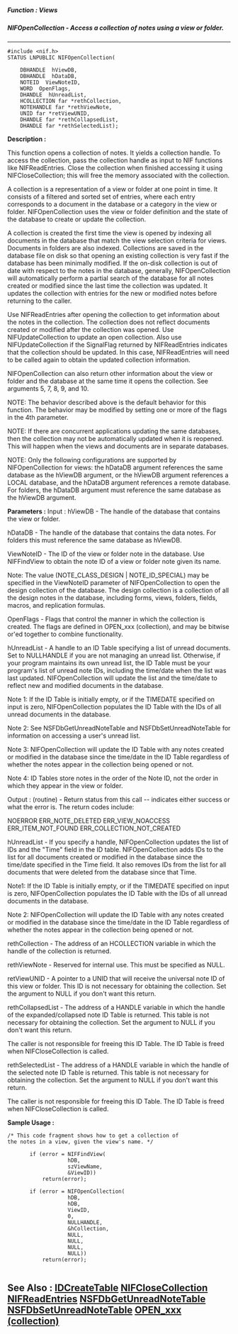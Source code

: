 ##### Function : Views
##### NIFOpenCollection - Access a collection of notes using a view or folder.
---
```
#include <nif.h>
STATUS LNPUBLIC NIFOpenCollection(

	DBHANDLE  hViewDB,
	DBHANDLE  hDataDB,
	NOTEID  ViewNoteID,
	WORD  OpenFlags,
	DHANDLE  hUnreadList,
	HCOLLECTION far *rethCollection,
	NOTEHANDLE far *rethViewNote,
	UNID far *retViewUNID,
	DHANDLE far *rethCollapsedList,
	DHANDLE far *rethSelectedList);
```
**Description :**

This function opens a collection of notes. It yields a collection handle. To 
access the collection, pass the collection handle as input to NIF functions 
like NIFReadEntries. Close the collection when finished accessing it using 
NIFCloseCollection;  this will free the memory associated with the collection.

A collection is a representation of a view or folder at one point in time. It 
consists of a filtered and sorted set of entries, where each entry corresponds 
to a document in the database or a category in the view or folder. 
NIFOpenCollection uses the view or folder definition and the state of the 
database to create or update the collection.

A collection is created the first time the view is opened by indexing all 
documents in the database that match the view selection criteria for views.  
Documents in folders are also indexed.  Collections are saved in the database 
file on disk so that opening an existing collection is very fast if the 
database has been minimally modified.  If the on-disk collection is out of date 
with respect to the notes in the database, generally, NIFOpenCollection will 
automatically perform a partial search of the database for all notes created or 
modified since the last time the collection was updated. It updates the 
collection with entries for the new or modified notes before returning to the 
caller.

Use NIFReadEntries after opening the collection to get information about the 
notes in the collection. The collection does not reflect documents created or 
modified after the collection was opened. Use NIFUpdateCollection to update an 
open collection.  Also use NIFUpdateCollection if the SignalFlag returned by 
NIFReadEntries indicates that the collection should be updated.  In this case, 
NIFReadEntries will need to be called again to obtain the updated collection 
information.

NIFOpenCollection can also return other information about the view or folder 
and the database at the same time it opens the collection. See arguments 5, 7, 
8, 9, and 10.

NOTE: The behavior described above is the default behavior for this function. 
The behavior may be modified by setting one or more of the flags in the 4th 
parameter.

NOTE: If there are concurrent applications updating the same databases, then 
the collection may not be automatically updated when it is reopened.  This will 
happen when the views and documents are in separate databases.

NOTE: Only the following configurations are supported by NIFOpenCollection for 
views:  the hDataDB argument references the same database as the hViewDB 
argument, or the hViewDB argument references a LOCAL database, and the hDataDB 
argument references a remote database.  For folders, the hDataDB argument must 
reference the same database as the hViewDB argument.

**Parameters :**
Input :
hViewDB  -  The handle of the database that contains the view or folder.

hDataDB  -  The handle of the database that contains the data notes.  For folders this must reference the same database as hViewDB.

ViewNoteID  -  The ID of the view or folder note in the database. Use NIFFindView to obtain the note ID of a view or folder note given its name.

Note: The value (NOTE_CLASS_DESIGN | NOTE_ID_SPECIAL) may be specified in the ViewNoteID parameter of NIFOpenCollection to open the design collection of the database. The design collection is a collection of all the design notes in the database, including forms, views, folders, fields, macros, and replication formulas.

OpenFlags  -  Flags that control the manner in which the collection is created. The flags are defined in OPEN_xxx (collection), and may be bitwise or'ed together to combine functionality.

hUnreadList  -  A handle to an ID Table specifying a list of unread documents. Set to NULLHANDLE if you are not managing an unread list. Otherwise, if your program maintains its own unread list, the ID Table must be your program's list of unread note IDs, including the time/date when the list was last updated. NIFOpenCollection will update the list and the time/date to reflect new and modified documents in the database. 

Note 1: If the ID Table is initially empty, or if the TIMEDATE specified on input is zero, NIFOpenCollection populates the ID Table with the IDs of all unread documents in the database.

Note 2: See NSFDbGetUnreadNoteTable and NSFDbSetUnreadNoteTable for information on accessing a user's unread list.

Note 3:  NIFOpenCollection will update the ID Table with any notes created or modified in the database since the time/date in the ID Table regardless of whether the notes appear in the collection being opened or not.

Note 4: ID Tables store notes in the order of the Note ID, not the order in which they appear in the view or folder.

Output :
(routine)  -  Return status from this call -- indicates either success or what the error is. The return codes include:

NOERROR
ERR_NOTE_DELETED
ERR_VIEW_NOACCESS
ERR_ITEM_NOT_FOUND
ERR_COLLECTION_NOT_CREATED


hUnreadList  -  If you specify a handle, NIFOpenCollection updates the list of IDs and the "Time" field in the ID table. NIFOpenCollection adds IDs to the list for all documents created or modified in the database since the time/date specified in the Time field. It also removes IDs from the list for all documents that were deleted from the database since that Time. 

Note1: If the ID Table is initially empty, or if the TIMEDATE specified on input is zero, NIFOpenCollection populates the ID Table with the IDs of all unread documents in the database.

Note 2:  NIFOpenCollection will update the ID Table with any notes created or modified in the database since the time/date in the ID Table regardless of whether the notes appear in the collection being opened or not.


rethCollection  -  The address of an HCOLLECTION variable in which the handle of the collection is returned.

rethViewNote  -  Reserved for internal use.  This must be specified as NULL.

retViewUNID  -  A pointer to a UNID that will receive the universal note ID of this view or folder. This ID is not necessary for obtaining the collection. Set the argument to NULL if you don't want this return.

rethCollapsedList  -  The address of a HANDLE variable in which the handle of the expanded/collapsed note ID Table is returned. This table is not necessary for obtaining the collection. Set the argument to NULL if you don't want this return.

The caller is not responsible for freeing this ID Table. The ID Table is freed when NIFCloseCollection is called.

rethSelectedList  -  The address of a HANDLE variable in which the handle of the selected note ID Table is returned. This table is not necessary for obtaining the collection. Set the argument to NULL if you don't want this return.

The caller is not responsible for freeing this ID Table. The ID Table is freed when NIFCloseCollection is called.


**Sample Usage :**
```
/* This code fragment shows how to get a collection of
the notes in a view, given the view's name. */

       if (error = NIFFindView(
                   hDB, 
                   szViewName, 
                   &ViewID))
           return(error);

       if (error = NIFOpenCollection(
                   hDB,  
                   hDB,   
                   ViewID,  
                   0,     
                   NULLHANDLE,   
                   &hCollection,  
                   NULL,     
                   NULL,  
                   NULL,      
                   NULL)) 
           return(error);


```
**See Also :**
[IDCreateTable](/domino-c-api-docs/reference/Func/IDCreateTable)
[NIFCloseCollection](/domino-c-api-docs/reference/Func/NIFCloseCollection)
[NIFReadEntries](/domino-c-api-docs/reference/Func/NIFReadEntries)
[NSFDbGetUnreadNoteTable](/domino-c-api-docs/reference/Func/NSFDbGetUnreadNoteTable)
[NSFDbSetUnreadNoteTable](/domino-c-api-docs/reference/Func/NSFDbSetUnreadNoteTable)
[OPEN_xxx (collection)](/domino-c-api-docs/reference/Symb/OPEN_xxx (collection))
---
